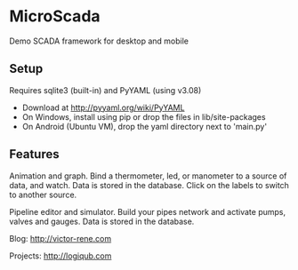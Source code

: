 MicroScada
==========

Demo SCADA framework for desktop and mobile

Setup
-----

Requires sqlite3 (built-in) and PyYAML (using v3.08)

 - Download at http://pyyaml.org/wiki/PyYAML
 - On Windows, install using pip or drop the files in lib/site-packages
 - On Android (Ubuntu VM), drop the yaml directory next to 'main.py'
 
Features
--------

Animation and graph. Bind a thermometer, led, or manometer to a source of data,
and watch. Data is stored in the database. Click on the labels to switch to
another source.

Pipeline editor and simulator. Build your pipes network and activate pumps,
valves and gauges. Data is stored in the database.
 
Blog: http://victor-rene.com

Projects: http://logiqub.com